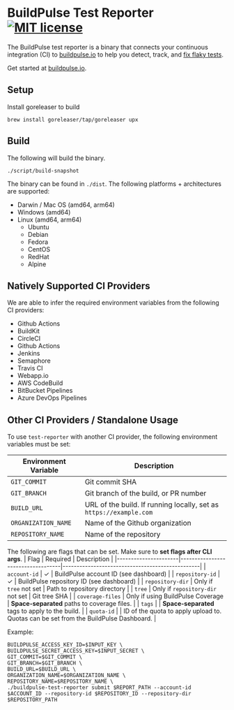 # BuildPulse Test Reporter [![MIT license](https://img.shields.io/badge/license-MIT-blue.svg)](https://raw.githubusercontent.com/buildpulse/test-reporter/master/LICENSE)

The BuildPulse test reporter is a binary that connects your continuous integration (CI) to [buildpulse.io][] to help you detect, track, and [fix flaky tests](https://buildpulse.io/products/flaky-tests).

Get started at [buildpulse.io][].

## Setup

Install goreleaser to build
```
brew install goreleaser/tap/goreleaser upx
```

## Build
The following will build the binary.
```
./script/build-snapshot
```

The binary can be found in `./dist`. The following platforms + architectures are supported:

- Darwin / Mac OS (amd64, arm64)
- Windows (amd64)
- Linux (amd64, arm64)
  - Ubuntu
  - Debian
  - Fedora
  - CentOS
  - RedHat
  - Alpine

## Natively Supported CI Providers
We are able to infer the required environment variables from the following CI providers:

  - Github Actions
  - BuildKit
  - CircleCI
  - Github Actions
  - Jenkins
  - Semaphore
  - Travis CI
  - Webapp.io
  - AWS CodeBuild
  - BitBucket Pipelines
  - Azure DevOps Pipelines

## Other CI Providers / Standalone Usage
To use `test-reporter` with another CI provider, the following environment variables must be set:

| Environment Variable | Description                                                        |
|----------------------|--------------------------------------------------------------------|
| `GIT_COMMIT`         | Git commit SHA                                                     |
| `GIT_BRANCH`         | Git branch of the build, or PR number                              |
| `BUILD_URL`          | URL of the build. If running locally, set as `https://example.com` |
| `ORGANIZATION_NAME`  | Name of the Github organization                                    |
| `REPOSITORY_NAME`    | Name of the repository                                             |

The following are flags that can be set. Make sure to **set flags after CLI args**.
| Flag                 | Required                          | Description                                     |
|----------------------|-----------------------------------|-------------------------------------------------|
| `account-id`         |   ✓                               | BuildPulse account ID (see dashboard)           |
| `repository-id`      |   ✓                               | BuildPulse repository ID (see dashboard)        |
| `repository-dir`     | Only if `tree` not set            | Path to repository directory                    |
| `tree`               | Only if `repository-dir` not set  | Git tree SHA                                    |
| `coverage-files`     | Only if using BuildPulse Coverage | **Space-separated** paths to coverage files.    |
| `tags`               |                                   | **Space-separated** tags to apply to the build. |
| `quota-id`           |                                   | ID of the quota to apply upload to. Quotas can be set from the BuildPulse Dashboard. |

Example:
```
BUILDPULSE_ACCESS_KEY_ID=$INPUT_KEY \
BUILDPULSE_SECRET_ACCESS_KEY=$INPUT_SECRET \
GIT_COMMIT=$GIT_COMMIT \
GIT_BRANCH=$GIT_BRANCH \
BUILD_URL=$BUILD_URL \
ORGANIZATION_NAME=$ORGANIZATION_NAME \
REPOSITORY_NAME=$REPOSITORY_NAME \
./buildpulse-test-reporter submit $REPORT_PATH --account-id $ACCOUNT_ID --repository-id $REPOSITORY_ID --repository-dir $REPOSITORY_PATH
```

[buildpulse.io]: https://buildpulse.io?utm_source=github.com&utm_campaign=tool-repositories&utm_content=test-reporter-text-link

